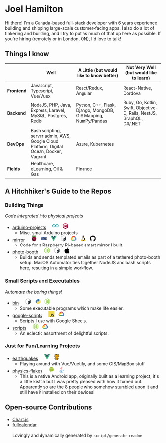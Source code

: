 # Joel Hamilton

Hi there! I'm a Canada-based full-stack developer with 6 years experience building and shipping large-scale customer-facing apps. I also do a lot of tinkering and building, and I try to put as much of that up here as possible. If you're hiring (remotely or in London, ON), I'd love to talk!
## Things I know

||Well|A Little (but would like to know better)|Not Very Well (but would like to learn)
|------|------|------|------
|**Frontend**|Javascript, Typescript, Vue/Vuex|React/Redux, Angular|React-Native, Cordova
|**Backend**|NodeJS, PHP, Java, Express, Laravel, MySQL, Postgres, Redis|Python, C++, Flask, Django, MongoDB, GIS Mapping, NumPy/Pandas|Ruby, Go, Kotlin, Swift, Objective-C, Rails, NestJS, GraphQL, C#/.NET
|**DevOps**|Bash scripting, server admin, AWS, Google Cloud Platform, Digital Ocean, Docker, Vagrant|Azure, Kubernetes|
|**Fields**|Healthcare, eLearning, Oil & Gas|Finance|
## A Hitchhiker's Guide to the Repos
### Building Things
_Code integrated into physical projects_
- [arduino-projects](https://github.com/joelhamilton5/arduino-projects)&nbsp;&nbsp;&nbsp;&nbsp;&nbsp;<img src="icons/arduino/arduino-original.svg" alt="arduino" width="20" height="20">&nbsp;&nbsp;&nbsp;<img src="icons/cplusplus/cplusplus-original.svg" alt="cplusplus" width="20" height="20">
    - Misc. small Arduino projects
- [mirror](https://github.com/joelhamilton5/mirror)&nbsp;&nbsp;&nbsp;&nbsp;&nbsp;<img src="icons/raspberrypi/raspberrypi-original.svg" alt="raspberrypi" width="20" height="20">&nbsp;&nbsp;&nbsp;<img src="icons/php/php-original.svg" alt="php" width="20" height="20">&nbsp;&nbsp;&nbsp;<img src="icons/vuejs/vuejs-original.svg" alt="vuejs" width="20" height="20">&nbsp;&nbsp;&nbsp;<img src="icons/bash/bash-original.svg" alt="bash" width="20" height="20">&nbsp;&nbsp;&nbsp;<img src="icons/googlecloud/googlecloud-original.svg" alt="googlecloud" width="20" height="20">&nbsp;&nbsp;&nbsp;<img src="icons/linux/linux-original.svg" alt="linux" width="20" height="20">&nbsp;&nbsp;&nbsp;<img src="icons/github/github-original.svg" alt="github" width="20" height="20">
    - Code for a Raspberry Pi-based smart mirror I built.
- [photo-booth](https://github.com/joelhamilton5/photo-booth)&nbsp;&nbsp;&nbsp;&nbsp;&nbsp;<img src="icons/nodejs/nodejs-original.svg" alt="nodejs" width="20" height="20">&nbsp;&nbsp;&nbsp;<img src="icons/bash/bash-original.svg" alt="bash" width="20" height="20">&nbsp;&nbsp;&nbsp;<img src="icons/apple/apple-original.svg" alt="apple" width="20" height="20">
    - Builds and sends templated emails as part of a tethered photo-booth setup. MacOS Automator ties together NodeJS and bash scripts here, resulting in a simple workflow.
### Small Scripts and Executables
_Automate the boring things!_
- [bin](https://github.com/joelhamilton5/bin)&nbsp;&nbsp;&nbsp;&nbsp;&nbsp;<img src="icons/bash/bash-original.svg" alt="bash" width="20" height="20">&nbsp;&nbsp;&nbsp;<img src="icons/python/python-original.svg" alt="python" width="20" height="20">&nbsp;&nbsp;&nbsp;<img src="icons/nodejs/nodejs-original.svg" alt="nodejs" width="20" height="20">
    - Some executable programs which make life easier.
- [google-scripts](https://github.com/joelhamilton5/google-scripts)&nbsp;&nbsp;&nbsp;&nbsp;&nbsp;<img src="icons/javascript/javascript-original.svg" alt="javascript" width="20" height="20">&nbsp;&nbsp;&nbsp;<img src="icons/googlecloud/googlecloud-original.svg" alt="googlecloud" width="20" height="20">
    - Scripts I use with Google Sheets.
- [scripts](https://github.com/joelhamilton5/scripts)&nbsp;&nbsp;&nbsp;&nbsp;&nbsp;<img src="icons/nodejs/nodejs-original.svg" alt="nodejs" width="20" height="20">&nbsp;&nbsp;&nbsp;<img src="icons/googlecloud/googlecloud-original.svg" alt="googlecloud" width="20" height="20">
    - An eclectic assortment of delightful scripts.
### Just for Fun/Learning Projects
- [earthquakes](https://github.com/joelhamilton5/earthquakes)&nbsp;&nbsp;&nbsp;&nbsp;&nbsp;<img src="icons/vuejs/vuejs-original.svg" alt="vuejs" width="20" height="20">&nbsp;&nbsp;&nbsp;<img src="icons/grunt/grunt-original.svg" alt="grunt" width="20" height="20">
    - Playing around with Vue/Vuetify, and some GIS/MapBox stuff
- [physics-flakes](https://github.com/joelhamilton5/physics-flakes)&nbsp;&nbsp;&nbsp;&nbsp;&nbsp;<img src="icons/android/android-original.svg" alt="android" width="20" height="20">&nbsp;&nbsp;&nbsp;<img src="icons/java/java-original.svg" alt="java" width="20" height="20">
    - This is a native Android app, originally built as a learning project; it's a little kistch but I was pretty pleased with how it turned out. Apparently so are the 8 people who somehow stumbled upon it and still have it installed on their devices!
## Open-source Contributions
- [Chart.js](https://github.com/chartjs/Chart.js)
- [fullcalendar](https://github.com/fullcalendar/fullcalendar)<br><br>Lovingly and dynamically generated by `script/generate-readme`